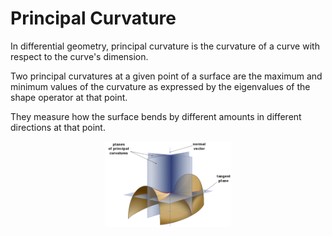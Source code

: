 # Principal Curvature

In differential geometry, principal curvature is the curvature of a curve with respect to the curve's dimension. 

Two principal curvatures at a given point of a surface are the maximum and minimum values of the curvature as expressed by the eigenvalues of the shape operator at that point. 

They measure how the surface bends by different amounts in different directions at that point.

<div style="display: flex; justify-content: center;">
      <img src="imgs/principal_curvature.png" width="40%" height="40%" alt="principal_curvature" />
</div>
</br>

